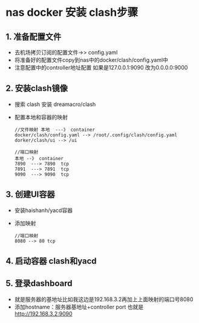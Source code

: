 # nas docker 安装 clash步骤

## 1. 准备配置文件

- 去机场拷贝订阅的配置文件->> config.yaml
- 将准备好的配置文件copy到nas中的docker/clash/config.yaml中
- 注意配置中的controller地址配置 如果是127.0.0.1:9090 改为0.0.0.0:9000

## 2. 安装clash镜像 

- 搜索 clash 安装 dreamacro/clash

- 配置本地和容器的映射

  ```
  //文件映射 本地  ---》 container
  docker/clash/config.yaml --> /root/.config/clash/config.yaml
  dorker/clash/ui --> /ui
  
  //端口映射
  本地 --》 container
  7890  ---> 7890  tcp
  7891  ---> 7891  tcp
  9090  ---> 9090  tcp
  ```

## 3. 创建UI容器

- 安装haishanh/yacd容器

- 添加映射

  ```
  //端口映射
  8080 --> 80 tcp
  ```

## 4. 启动容器 clash和yacd

## 5. 登录dashboard

- 就是服务器的基地址比如我这边是192.168.3.2再加上上面映射的端口号8080
- 添加hostname：服务器基地址+controller port 也就是 http://192.168.3.2:9090

